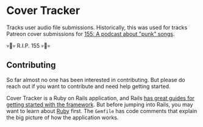 # Cover Tracker

Tracks user audio file submissions. Historically, this was used for tracks
Patreon cover submissions for [155: A podcast about "punk" songs][1].

💀🌸💀 R.I.P. 155 💀🌸💀

## Contributing

So far almost no one has been interested in contributing. But please do reach
out if you want to contribute and need help getting started.

Cover Tracker is a Ruby on Rails application, and Rails [has great guides for
getting started with the framework][2]. But before jumping into Rails,
you may want to learn about [Ruby][3] first. The `Gemfile` has code comments
that explain the big picture of how the application works.

[1]: https://155pod.com
[2]: https://guides.rubyonrails.org/getting_started.html
[3]: https://www.ruby-lang.org/en/
